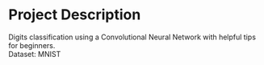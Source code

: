 # Project Description

Digits classification using a Convolutional Neural Network with helpful tips for beginners.  
Dataset: MNIST

